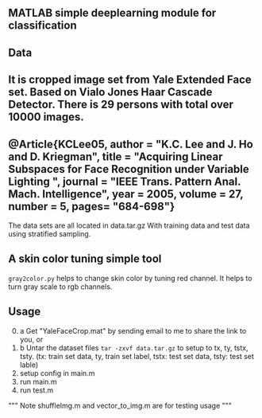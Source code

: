 ## MATLAB simple deeplearning module for classification

## Data  
It is cropped image set from Yale Extended Face set. Based on Vialo Jones Haar Cascade Detector.
There is 29 persons with total over 10000 images.  
---
 @Article{KCLee05, 
  author =  "K.C. Lee and J. Ho and D. Kriegman", 
  title =   "Acquiring Linear Subspaces for Face Recognition under Variable Lighting ", 
  journal = "IEEE Trans. Pattern Anal. Mach. Intelligence", 
  year =  2005, 
  volume = 27,
  number = 5, 
  pages= "684-698"} 
---  

The data sets are all located in data.tar.gz
With training data and test data using stratified sampling.

## A skin color tuning simple tool

`gray2color.py` helps to change skin color by tuning red channel.
It helps to turn gray scale to rgb channels.

## Usage  

0. a Get "YaleFaceCrop.mat" by sending email to me to share the link to you,
   or   
0. b Untar the dataset files `tar -zxvf data.tar.gz` to setup to tx, ty, tstx, tsty. (tx: train set data, ty, train set label, tstx: test set data, tsty: test set lable)
1. setup config in main.m
2. run main.m
3. run test.m

"""
Note
shuffleImg.m and vector_to_img.m are for testing usage
"""
